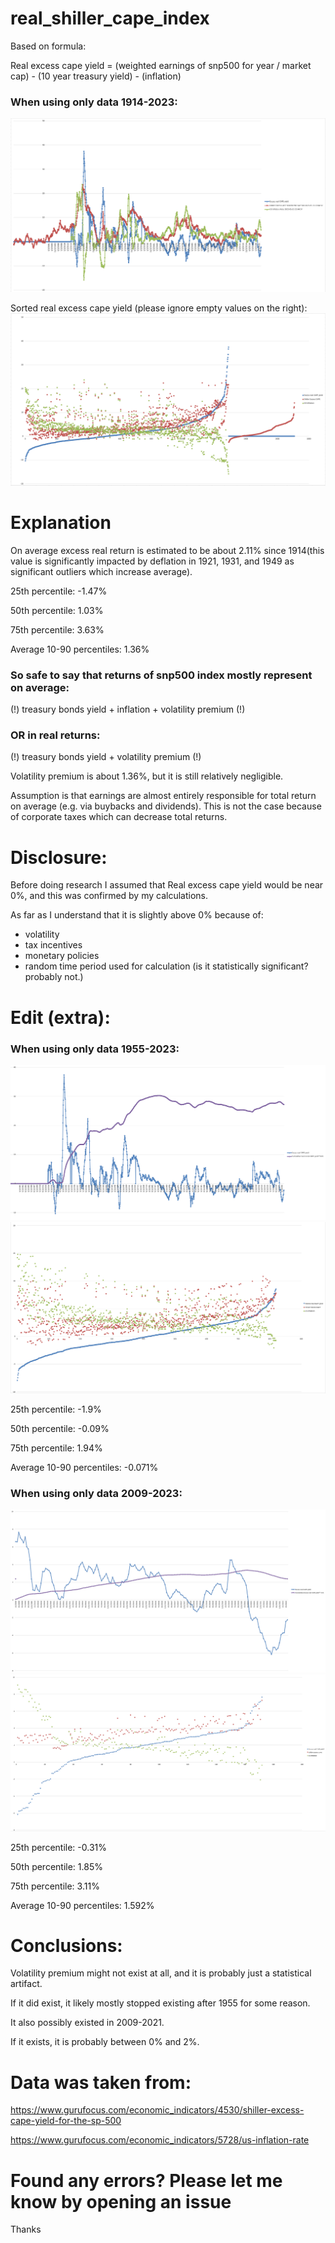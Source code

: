 # real_shiller_cape_index

Based on formula:

Real excess cape yield = (weighted earnings of snp500 for year / market cap) - (10 year treasury yield) - (inflation)

### When using only data 1914-2023:

<img src="Screenshots/1.PNG">

Sorted real excess cape yield (please ignore empty values on the right):
<img src="Screenshots/2.PNG">

# Explanation

On average excess real return is estimated to be about 2.11% since 1914(this value is significantly impacted by
deflation in 1921, 1931, and 1949 as
significant outliers which increase average).

25th percentile: -1.47%

50th percentile: 1.03%

75th percentile: 3.63%

Average 10-90 percentiles: 1.36%

### So safe to say that returns of snp500 index mostly represent on average:

(!) treasury bonds yield + inflation + volatility premium (!)

### OR in real returns:

(!) treasury bonds yield + volatility premium (!)

Volatility premium is about 1.36%, but it is still relatively negligible.

Assumption is that earnings are almost entirely responsible for total return on average (e.g. via buybacks and
dividends).
This is not the case because of corporate taxes which can decrease total returns.

# Disclosure:

Before doing research I assumed that Real excess cape yield would be near 0%, and this was confirmed by my calculations.

As far as I understand that it is slightly above 0% because of:

- volatility
- tax incentives
- monetary policies
- random time period used for calculation (is it statistically significant? probably not.)

# Edit (extra):

### When using only data 1955-2023:

<img src="Screenshots/3.PNG">
<img src="Screenshots/4.PNG">


25th percentile: -1.9%

50th percentile: -0.09%

75th percentile: 1.94%

Average 10-90 percentiles: -0.071%

### When using only data 2009-2023:

<img src="Screenshots/5.PNG">
<img src="Screenshots/6.PNG">

25th percentile: -0.31%

50th percentile: 1.85%

75th percentile: 3.11%

Average 10-90 percentiles: 1.592%

# Conclusions:

Volatility premium might not exist at all, and it is probably just a statistical artifact.

If it did exist, it likely mostly stopped existing after 1955 for some reason.

It also possibly existed in 2009-2021.

If it exists, it is probably between 0% and 2%.

# Data was taken from:

https://www.gurufocus.com/economic_indicators/4530/shiller-excess-cape-yield-for-the-sp-500

https://www.gurufocus.com/economic_indicators/5728/us-inflation-rate

# Found any errors? Please let me know by opening an issue

Thanks
